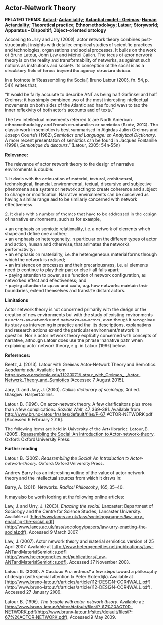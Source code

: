 ## Actor-Network Theory

**RELATED TERMS: [Actant](https://narrative-environments.github.io/CourseCompendium/Actant.html); [Actantiality](https://narrative-environments.github.io/CourseCompendium/Actantiality.html); [Actantial model - Greimas](https://narrative-environments.github.io/CourseCompendium/Actantial-Model-Greimas.html); [Human Actantiality](https://narrative-environments.github.io/CourseCompendium/Human-Actantiality.html); Theoretical practice; Ethnomethodology; Latour; Storyworld; Apparatus – Dispositif; Object-oriented ontology**

According to Jary and Jary (2000), actor network theory combines post-structuralist insights with detailed empirical studies of scientific practices and technologies, organisations and social processes. It builds on the work of Bruno Latour, John Law and Michel Callon. The focus of actor network theory is on the reality and transformability of networks, as against such notions as institutions and society. Its conception of the social is as a circulatory field of forces beyond the agency-structure debate.

In a footnote in ‘Reassembling the Social’, Bruno Latour (2005, fn. 54, p. 54)) writes that,

“It would be fairly accurate to describe ANT as being half Garfinkel and half Greimas: it has simply combined two of the most interesting intellectual movements on both sides of the Atlantic and has found ways to tap the inner reflexivity of both actor’s accounts and of texts.”

The two intellectual movements referred to are North American ethnomethodology and French structuralism or semiotics (Beetz, 2013). The classic work in semiotics is best summarised in Algirdas Julien Greimas and Joseph Courte’s (1982), _Semiotics and Language: an Analytical Dictionary_. A more recent presentation of semiotics can be found in Jacques Fontanille (1998), _Semiotique du discours_.” (Latour, 2005: 54n-55n)

**Relevance:**

The relevance of actor network theory to the design of narrative environments is double:

1\. It deals with the articulation of material, textural, architectural, technological, financial, environmental, textual, discursive and subjective phenomena as a system or network acting to create coherence and subject to change or modification. Narrative environments can be conceived as having a similar range and to be similarly concerned with network effectiveness.

2\. It deals with a number of themes that have to be addressed in the design of narrative environments, such as for example,

• an emphasis on semiotic relationality, i.e. a network of elements which shape and define one another;  
• an emphasis on heterogeneity, in particular on the different types of actor and action, human and otherwise, that animates the network’s performativity;  
• an emphasis on materiality, i.e. the heterogeneous material forms through which the network is realised;  
• an insistence on processes and their precariousness, i.e. all elements need to continue to play their part or else it all falls apart;  
• paying attention to power, as a function of network configuration, as networked effect and effectiveness; and  
• paying attention to space and scale, e.g. how networks maintain their boundaries, extend themselves and translate distant actors.

**Limitations**

Actor network theory is not concerned primarily with the design or the creation of new environments but with the study of existing environments as actors-as-networks and networks-as-actors, even though it recognises its study as intervening in practice and that its descriptions, explanations and research actions extend the particular environment/network in question. Nor is actor network theory explicitly concerned with concepts of narrative, although Latour does use the phrase ‘narrative path’ when explaining actor network theory, e.g. in Latour (1996) below.

**References:**

Beetz, J. (2013). Latour with Greimas Actor-Network Theory and Semiotics. _Academia.edu_. Available from https://www.academia.edu/11233971/Latour_with_Greimas_-_Actor-Network_Theory_and_Semiotics [Accessed 7 August 2015].

Jary, D. and Jary, J. (2000). _Collins dictionary of sociology_, 3rd ed. Glasgow: HarperCollins.

Latour, B. (1996). On actor-network theory. A few clarificaitons plus more than a few complications. _Soziale Welt_, 47, 369–381\. Available from http://www.bruno-latour.fr/sites/default/files/P-67 ACTOR-NETWORK.pdf [Accessed 6 February 2016].

The following items are held in University of the Arts libraries: Latour, B. (2005). [Reassembling the Social: An Introduction to Actor-network-theory](http://voyager.arts.ac.uk/cgi-bin/Pwebrecon.cgi?DB=local&BBID=286778). Oxford: Oxford University Press.

**Further reading**

Latour, B. (2005). _Reassembling the Social: An Introduction to Actor-network-theory_. Oxford: Oxford University Press.

Andrew Barry has an interesting outline of the value of actor-network theory and the intellectual sources from which it draws in:

Barry, A. (2011). Networks. _Radical Philosophy_, 165, 35–40.

It may also be worth looking at the following online articles:

Law, J. and Urry, J. (2003). _Enacting the social._ Lancaster: Department of Sociology and the Centre for Science Studies, Lancaster University. Available at [http://www.lancs.ac.uk/fass/sociology/papers/law-urry-enacting-the-social.pdf](http://www.lancs.ac.uk/fass/sociology/papers/law-urry-enacting-the-social.pdf). Accessed 9 March 2007.

Law, J. (2007). Actor network theory and material semiotics. version of 25 April 2007\. Available at [http://www.heterogeneities.net/publications/Law-ANTandMaterialSemiotics.pdf](http://www.heterogeneities.net/publications/Law-ANTandMaterialSemiotics.pdf). Accessed 27 November 2008.

Latour, B. (2008). A Cautious Prometheus? a few steps toward a philosophy of design (with special attention to Peter Sloterdijk). Available at [http://www.bruno-latour.fr/articles/article/112-DESIGN-CORNWALL.pdf](http://www.bruno-latour.fr/articles/article/112-DESIGN-CORNWALL.pdf). Accessed 27 January 2009.

Latour, B. (1996). _The trouble with actor-network theory_. Available at: [http://www.bruno-latour.fr/sites/default/files/P-67%20ACTOR-NETWORK.pdf](http://www.bruno-latour.fr/sites/default/files/P-67%20ACTOR-NETWORK.pdf). Accessed 9 May 2009.
